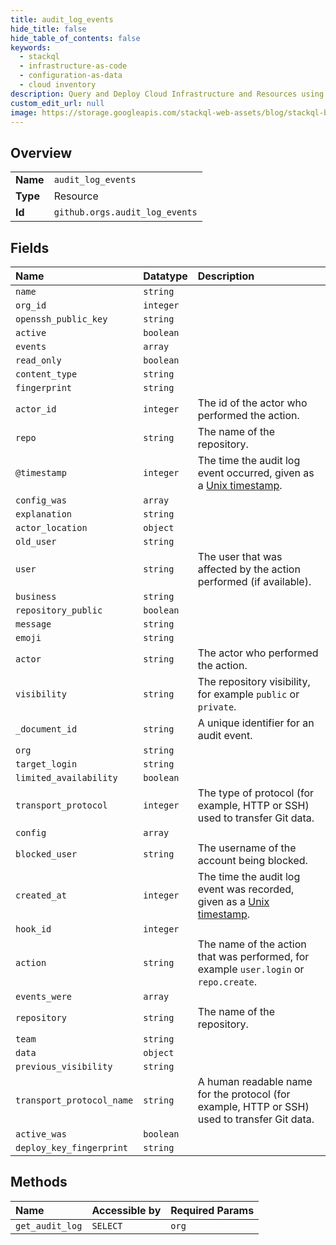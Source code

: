 ```yaml
---
title: audit_log_events
hide_title: false
hide_table_of_contents: false
keywords:
  - stackql
  - infrastructure-as-code
  - configuration-as-data
  - cloud inventory
description: Query and Deploy Cloud Infrastructure and Resources using SQL
custom_edit_url: null
image: https://storage.googleapis.com/stackql-web-assets/blog/stackql-blog-post-featured-image.png
---
```

  
    

## Overview
<table><tbody>
<tr><td><b>Name</b></td><td><code>audit_log_events</code></td></tr>
<tr><td><b>Type</b></td><td>Resource</td></tr>
<tr><td><b>Id</b></td><td><code>github.orgs.audit_log_events</code></td></tr>
</tbody></table>

## Fields
| Name | Datatype | Description |
|:-----|:---------|:------------|
| `name` | `string` |  |
| `org_id` | `integer` |  |
| `openssh_public_key` | `string` |  |
| `active` | `boolean` |  |
| `events` | `array` |  |
| `read_only` | `boolean` |  |
| `content_type` | `string` |  |
| `fingerprint` | `string` |  |
| `actor_id` | `integer` | The id of the actor who performed the action. |
| `repo` | `string` | The name of the repository. |
| `@timestamp` | `integer` | The time the audit log event occurred, given as a [Unix timestamp](http://en.wikipedia.org/wiki/Unix_time). |
| `config_was` | `array` |  |
| `explanation` | `string` |  |
| `actor_location` | `object` |  |
| `old_user` | `string` |  |
| `user` | `string` | The user that was affected by the action performed (if available). |
| `business` | `string` |  |
| `repository_public` | `boolean` |  |
| `message` | `string` |  |
| `emoji` | `string` |  |
| `actor` | `string` | The actor who performed the action. |
| `visibility` | `string` | The repository visibility, for example `public` or `private`. |
| `_document_id` | `string` | A unique identifier for an audit event. |
| `org` | `string` |  |
| `target_login` | `string` |  |
| `limited_availability` | `boolean` |  |
| `transport_protocol` | `integer` | The type of protocol (for example, HTTP or SSH) used to transfer Git data. |
| `config` | `array` |  |
| `blocked_user` | `string` | The username of the account being blocked. |
| `created_at` | `integer` | The time the audit log event was recorded, given as a [Unix timestamp](http://en.wikipedia.org/wiki/Unix_time). |
| `hook_id` | `integer` |  |
| `action` | `string` | The name of the action that was performed, for example `user.login` or `repo.create`. |
| `events_were` | `array` |  |
| `repository` | `string` | The name of the repository. |
| `team` | `string` |  |
| `data` | `object` |  |
| `previous_visibility` | `string` |  |
| `transport_protocol_name` | `string` | A human readable name for the protocol (for example, HTTP or SSH) used to transfer Git data. |
| `active_was` | `boolean` |  |
| `deploy_key_fingerprint` | `string` |  |
## Methods
| Name | Accessible by | Required Params |
|:-----|:--------------|:----------------|
| `get_audit_log` | `SELECT` | `org` |
